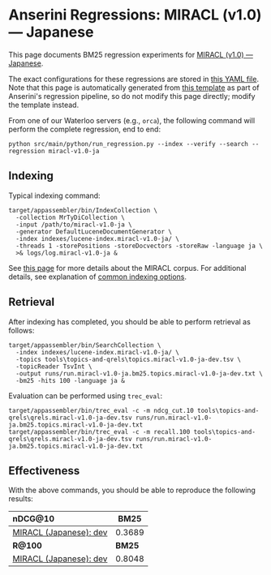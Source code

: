# Anserini Regressions: MIRACL (v1.0) &mdash; Japanese

This page documents BM25 regression experiments for [MIRACL (v1.0) &mdash; Japanese](https://github.com/project-miracl/miracl).

The exact configurations for these regressions are stored in [this YAML file](../../src/main/resources/regression/miracl-v1.0-ja.yaml).
Note that this page is automatically generated from [this template](../../src/main/resources/docgen/templates/miracl-v1.0-ja.template) as part of Anserini's regression pipeline, so do not modify this page directly; modify the template instead.

From one of our Waterloo servers (e.g., `orca`), the following command will perform the complete regression, end to end:

```
python src/main/python/run_regression.py --index --verify --search --regression miracl-v1.0-ja
```

## Indexing

Typical indexing command:

```
target/appassembler/bin/IndexCollection \
  -collection MrTyDiCollection \
  -input /path/to/miracl-v1.0-ja \
  -generator DefaultLuceneDocumentGenerator \
  -index indexes/lucene-index.miracl-v1.0-ja/ \
  -threads 1 -storePositions -storeDocvectors -storeRaw -language ja \
  >& logs/log.miracl-v1.0-ja &
```

See [this page](https://github.com/project-miracl/miracl) for more details about the MIRACL corpus.
For additional details, see explanation of [common indexing options](../../docs/common-indexing-options.md).

## Retrieval

After indexing has completed, you should be able to perform retrieval as follows:

```
target/appassembler/bin/SearchCollection \
  -index indexes/lucene-index.miracl-v1.0-ja/ \
  -topics tools\topics-and-qrels\topics.miracl-v1.0-ja-dev.tsv \
  -topicReader TsvInt \
  -output runs/run.miracl-v1.0-ja.bm25.topics.miracl-v1.0-ja-dev.txt \
  -bm25 -hits 100 -language ja &
```

Evaluation can be performed using `trec_eval`:

```
target/appassembler/bin/trec_eval -c -m ndcg_cut.10 tools\topics-and-qrels\qrels.miracl-v1.0-ja-dev.tsv runs/run.miracl-v1.0-ja.bm25.topics.miracl-v1.0-ja-dev.txt
target/appassembler/bin/trec_eval -c -m recall.100 tools\topics-and-qrels\qrels.miracl-v1.0-ja-dev.tsv runs/run.miracl-v1.0-ja.bm25.topics.miracl-v1.0-ja-dev.txt
```

## Effectiveness

With the above commands, you should be able to reproduce the following results:

| **nDCG@10**                                                                                                  | **BM25**  |
|:-------------------------------------------------------------------------------------------------------------|-----------|
| [MIRACL (Japanese): dev](https://github.com/project-miracl/miracl)                                           | 0.3689    |
| **R@100**                                                                                                    | **BM25**  |
| [MIRACL (Japanese): dev](https://github.com/project-miracl/miracl)                                           | 0.8048    |
